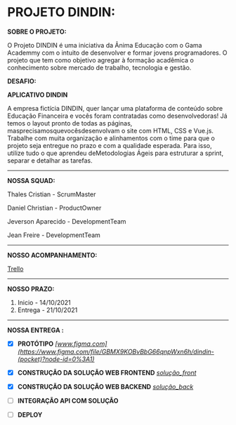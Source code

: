 # PROJETO DINDIN:

**SOBRE O PROJETO:**

O Projeto DINDIN é uma iniciativa da Ânima Educação com o Gama Academmy com o intuito de desenvolver e formar jovens programadores.
O projeto que tem como objetivo agregar à formação acadêmica o conhecimento sobre mercado de trabalho, tecnologia e gestão.

**DESAFIO:**

**APLICATIVO DINDIN**

A empresa fictícia DINDIN, quer lançar uma plataforma de conteúdo sobre Educação Financeira e vocês foram contratadas como desenvolvedoras!
Já temos o layout pronto de todas as páginas, masprecisamosquevocêsdesenvolvam o site com HTML, CSS e Vue.js.
Trabalhe com muita organização e alinhamentos com o time para que o projeto seja entregue no prazo e com a qualidade esperada.
Para isso, utilize tudo o que aprendeu deMetodologias Ágeis para estruturar a sprint, separar e detalhar as tarefas.


---
**NOSSA SQUAD:**

Thales Cristian - ScrumMaster

Daniel Christian - ProductOwner

Jeverson Aparecido - DevelopmentTeam

Jean Freire - DevelopmentTeam

---
**NOSSO ACOMPANHAMENTO:**

[Trello](https://trello.com/b/ThrRbrgh/dindin)

---
**NOSSO PRAZO:**

1. Inicio - 14/10/2021  
2. Entrega - 21/10/2021

---
**NOSSA ENTREGA :**

- [x] **PROTÓTIPO**
*[www.figma.com](https://www.figma.com/file/GBMX9KOBvBbG66qnpWxn6h/dindin-(pocket)?node-id=0%3A1)*

- [x] **CONSTRUÇÃO DA SOLUÇÃO WEB FRONTEND**
*[solução_front](https://github.com/codandotrem/dindin)*

- [x] **CONSTRUÇÃO DA SOLUÇÃO WEB BACKEND** 
*[solução_back](https://github.com/codandotrem/backend)*

- [ ] **INTEGRAÇÃO API COM SOLUÇÃO**

- [ ] **DEPLOY**